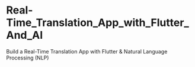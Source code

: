 # Real-Time_Translation_App_with_Flutter_And_AI
 Build a Real-Time Translation App with Flutter &amp; Natural Language Processing (NLP)
